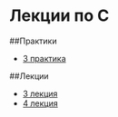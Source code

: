 # Лекции по C

##Практики
- [3 практика](practice/3)

##Лекции
- [3 лекция](lectures/3)
- [4 лекция](lectures/4)
